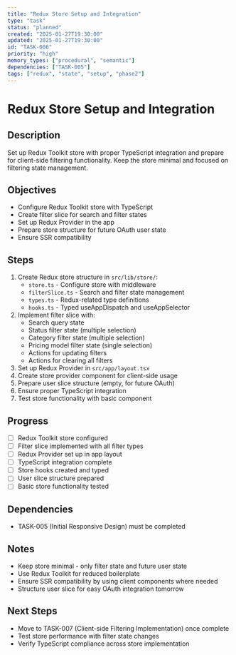 ```yaml
---
title: "Redux Store Setup and Integration"
type: "task"
status: "planned"
created: "2025-01-27T19:30:00"
updated: "2025-01-27T19:30:00"
id: "TASK-006"
priority: "high"
memory_types: ["procedural", "semantic"]
dependencies: ["TASK-005"]
tags: ["redux", "state", "setup", "phase2"]
---
```


# Redux Store Setup and Integration

## Description
Set up Redux Toolkit store with proper TypeScript integration and prepare for client-side filtering functionality. Keep the store minimal and focused on filtering state management.

## Objectives
- Configure Redux Toolkit store with TypeScript
- Create filter slice for search and filter states
- Set up Redux Provider in the app
- Prepare store structure for future OAuth user state
- Ensure SSR compatibility

## Steps
1. Create Redux store structure in `src/lib/store/`:
   - `store.ts` - Configure store with middleware
   - `filterSlice.ts` - Search and filter state management
   - `types.ts` - Redux-related type definitions
   - `hooks.ts` - Typed useAppDispatch and useAppSelector
2. Implement filter slice with:
   - Search query state
   - Status filter state (multiple selection)
   - Category filter state (multiple selection)
   - Pricing model filter state (single selection)
   - Actions for updating filters
   - Actions for clearing all filters
3. Set up Redux Provider in `src/app/layout.tsx`
4. Create store provider component for client-side usage
5. Prepare user slice structure (empty, for future OAuth)
6. Ensure proper TypeScript integration
7. Test store functionality with basic component

## Progress
- [ ] Redux Toolkit store configured
- [ ] Filter slice implemented with all filter types
- [ ] Redux Provider set up in app layout
- [ ] TypeScript integration complete
- [ ] Store hooks created and typed
- [ ] User slice structure prepared
- [ ] Basic store functionality tested

## Dependencies
- TASK-005 (Initial Responsive Design) must be completed

## Notes
- Keep store minimal - only filter state and future user state
- Use Redux Toolkit for reduced boilerplate
- Ensure SSR compatibility by using client components where needed
- Structure user slice for easy OAuth integration tomorrow

## Next Steps
- Move to TASK-007 (Client-side Filtering Implementation) once complete
- Test store performance with filter state changes
- Verify TypeScript compliance across store implementation 